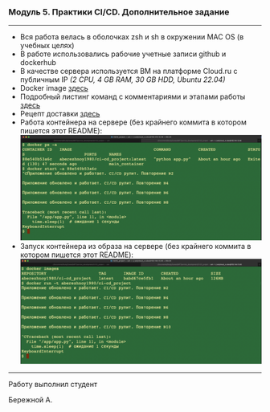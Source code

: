 ### Модуль 5. Практики CI/CD. Дополнительное задание

<hr>


* Вся работа велась в оболочках zsh и sh в окружении MAC OS (в учебных целях)
* В работе использовались рабочие учетные записи github и dockerhub
* В качестве сервера используется ВМ на платформе Cloud.ru с публичным IP *(2 CPU, 4 GB RAM, 30 GB HDD, Ubuntu 22.04)*
* Docker image [здесь](https://hub.docker.com/repository/docker/aberezhnoy1980/ci-cd_project/general)
* Подробный листинг команд с комментариями и этапами работы [здесь](https://github.com/Aberezhnoy1980/CI-CD_project/blob/main/commands.sh)
* Рецепт доставки [здесь](https://github.com/Aberezhnoy1980/CI-CD_project/blob/main/.github/workflows/docker-image.yml) 
* Работа контейнера на сервере (без крайнего коммита в котором пишется этот README):
![server_container](https://github.com/Aberezhnoy1980/CI-CD_project/blob/main/img/server_container.png "log")
* Запуск контейнера из образа на сервере (без крайнего коммита в котором пишется этот README):
![server_image](https://github.com/Aberezhnoy1980/CI-CD_project/blob/main/img/server_image.png "log")

<hr>
Работу выполнил студент

Бережной А.